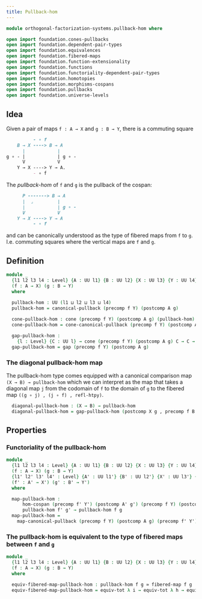 ```yaml
---
title: Pullback-hom
---
```


```agda
module orthogonal-factorization-systems.pullback-hom where

open import foundation.cones-pullbacks
open import foundation.dependent-pair-types
open import foundation.equivalences
open import foundation.fibered-maps
open import foundation.function-extensionality
open import foundation.functions
open import foundation.functoriality-dependent-pair-types
open import foundation.homotopies
open import foundation.morphisms-cospans
open import foundation.pullbacks
open import foundation.universe-levels
```

## Idea

Given a pair of maps `f : A → X` and `g : B → Y`, there is a
commuting square

```md
          - ∘ f  
    B → X ----> B → A
      |            |
g ∘ - |            | g ∘ -
      V            V
    Y → X ----> Y → A.
          - ∘ f  
```

The _pullback-hom_ of `f` and `g` is the pullback of the cospan:

```md
      P -------> B → A
      |  ⌟         |
      |            | g ∘ -
      V            V
    Y → X ----> Y → A
          - ∘ f
```

and can be canonically understood as the type of fibered maps from
`f` to `g`. I.e. commuting squares where the vertical maps are `f`
and `g`.

## Definition

```agda
module _
  {l1 l2 l3 l4 : Level} {A : UU l1} {B : UU l2} {X : UU l3} {Y : UU l4}
  (f : A → X) (g : B → Y)
  where

  pullback-hom : UU (l1 ⊔ l2 ⊔ l3 ⊔ l4)
  pullback-hom = canonical-pullback (precomp f Y) (postcomp A g)
  
  cone-pullback-hom : cone (precomp f Y) (postcomp A g) (pullback-hom)
  cone-pullback-hom = cone-canonical-pullback (precomp f Y) (postcomp A g)

  gap-pullback-hom :
    {l : Level} {C : UU l} → cone (precomp f Y) (postcomp A g) C → C → pullback-hom
  gap-pullback-hom = gap (precomp f Y) (postcomp A g)
```

### The diagonal pullback-hom map

The pullback-hom type comes equipped with a canonical comparison map
`(X → B) → pullback-hom` which we can interpret as the map that takes
a diagonal map `j` from the codomain of `f` to the domain of `g` to
the fibered map `((g ∘ j) , (j ∘ f) , refl-htpy)`.

```agda
  diagonal-pullback-hom : (X → B) → pullback-hom
  diagonal-pullback-hom = gap-pullback-hom (postcomp X g , precomp f B , refl-htpy)
```

## Properties

### Functoriality of the pullback-hom

```agda
module _
  {l1 l2 l3 l4 : Level} {A : UU l1} {B : UU l2} {X : UU l3} {Y : UU l4}
  (f : A → X) (g : B → Y)
  {l1' l2' l3' l4' : Level} {A' : UU l1'} {B' : UU l2'} {X' : UU l3'} {Y' : UU l4'}
  (f' : A' → X') (g' : B' → Y')
  where

  map-pullback-hom :
      hom-cospan (precomp f' Y') (postcomp A' g') (precomp f Y) (postcomp A g) →
      pullback-hom f' g' → pullback-hom f g
  map-pullback-hom =
    map-canonical-pullback (precomp f Y) (postcomp A g) (precomp f' Y') (postcomp A' g')
```

### The pullback-hom is equivalent to the type of fibered maps between `f` and `g`

```agda
module _
  {l1 l2 l3 l4 : Level} {A : UU l1} {B : UU l2} {X : UU l3} {Y : UU l4}
  (f : A → X) (g : B → Y)
  where

  equiv-fibered-map-pullback-hom : pullback-hom f g ≃ fibered-map f g
  equiv-fibered-map-pullback-hom = equiv-tot λ i → equiv-tot λ h → equiv-funext
```
